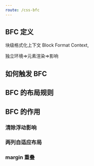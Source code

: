```yaml
---
route: /css-bfc
---
```


## BFC 定义

块级格式化上下文 Block Format Context,

独立环境=>元素渲染=>影响

## 如何触发 BFC

## BFC 的布局规则

## BFC 的作用

### 清除浮动影响

### 两列自适应布局

### margin 重叠
